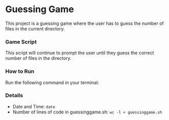 # Guessing Game

This project is a guessing game where the user has to guess the number of files in the current directory.

### Game Script

This script will continue to prompt the user until they guess the correct number of files in the directory.

### How to Run

Run the following command in your terminal:



### Details

- Date and Time: `date`
- Number of lines of code in guessinggame.sh: `wc -l < guessinggame.sh`
